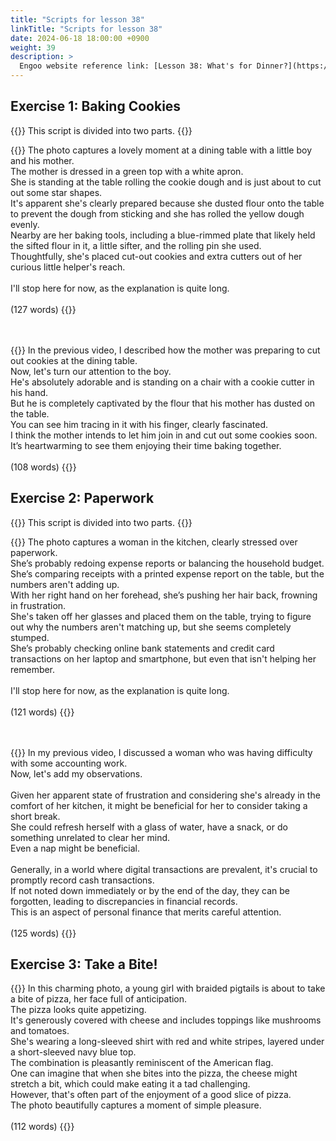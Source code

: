 ```yaml
---
title: "Scripts for lesson 38"
linkTitle: "Scripts for lesson 38"
date: 2024-06-18 18:00:00 +0900
weight: 39
description: >
  Engoo website reference link: [Lesson 38: What's for Dinner?](https://engoo.com/app/lessons/describing-pictures-intermediate-describing-pictures-whats-for-dinner/wIiOnEqjEeeU_WNppafWnw?category_id=P_HriMOnEeifo0O-yMP42w&course_id=ZZasjsOnEeiHZVOMC0VfdA)
---
```


## Exercise 1: Baking Cookies

{{<alert>}}
This script is divided into two parts.
{{</alert>}}

{{<card header="**1st script**">}}
The photo captures a lovely moment at a dining table with a little boy and his mother. <br/>
The mother is dressed in a green top with a white apron. <br/>
She is standing at the table rolling the cookie dough and is just about to cut out some star shapes.<br/>
It's apparent she's clearly prepared because she dusted flour onto the table to prevent the dough from sticking and she has rolled the yellow dough evenly.<br/>
Nearby are her baking tools, including a blue-rimmed plate that likely held the sifted flour in it, a little sifter, and the rolling pin she used.<br/>
Thoughtfully, she's placed cut-out cookies and extra cutters out of her curious little helper's reach.<br/>
<br/>
I'll stop here for now, as the explanation is quite long.<br/>
<br/>
(127 words)
{{</card>}}

　

{{<card header="**2nd script**">}}
In the previous video, I described how the mother was preparing to cut out cookies at the dining table. <br/>
Now, let's turn our attention to the boy.<br/>
He's absolutely adorable and is standing on a chair with a cookie cutter in his hand. <br/>
But he is completely captivated by the flour that his mother has dusted on the table.<br/>
You can see him tracing in it with his finger, clearly fascinated.<br/>
I think the mother intends to let him join in and cut out some cookies soon. <br/>
It’s heartwarming to see them enjoying their time baking together.<br/>
<br/>
(108 words)
{{</card>}}

## Exercise 2: Paperwork

{{<alert>}}
This script is divided into two parts.
{{</alert>}}

{{<card header="**1st script**">}}
The photo captures a woman in the kitchen, clearly stressed over paperwork. <br/>
She’s probably redoing expense reports or balancing the household budget. <br/>
She’s comparing receipts with a printed expense report on the table, but the numbers aren't adding up. <br/>
With her right hand on her forehead, she’s pushing her hair back, frowning in frustration. <br/>
She's taken off her glasses and placed them on the table, trying to figure out why the numbers aren't matching up, but she seems completely stumped. <br/>
She’s probably checking online bank statements and credit card transactions on her laptop and smartphone, but even that isn't helping her remember. <br/>
<br/>
I'll stop here for now, as the explanation is quite long.<br/>
<br/>
(121 words)
{{</card>}}

　

{{<card header="**2nd script**">}}
In my previous video, I discussed a woman who was having difficulty with some accounting work.<br/>
Now, let's add my observations.<br/>
<br/>
Given her apparent state of frustration and considering she's already in the comfort of her kitchen, it might be beneficial for her to consider taking a short break. <br/>
She could refresh herself with a glass of water, have a snack, or do something unrelated to clear her mind.<br/>
Even a nap might be beneficial.<br/>
<br/>
Generally, in a world where digital transactions are prevalent, it's crucial to promptly record cash transactions. <br/>
If not noted down immediately or by the end of the day, they can be forgotten, leading to discrepancies in financial records. <br/>
This is an aspect of personal finance that merits careful attention.<br/>
<br/>
(125 words)
{{</card>}}


## Exercise 3: Take a Bite!

{{<card header="**Script**">}}
In this charming photo, a young girl with braided pigtails is about to take a bite of pizza, her face full of anticipation. <br/>
The pizza looks quite appetizing. <br/>
It's generously covered with cheese and includes toppings like mushrooms and tomatoes.<br/>
She's wearing a long-sleeved shirt with red and white stripes, layered under a short-sleeved navy blue top. <br/>
The combination is pleasantly reminiscent of the American flag.<br/>
One can imagine that when she bites into the pizza, the cheese might stretch a bit, which could make eating it a tad challenging. <br/>
However, that's often part of the enjoyment of a good slice of pizza.<br/>
The photo beautifully captures a moment of simple pleasure.<br/>
<br/>
(112 words)
{{</card>}}


